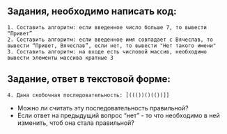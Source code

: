 ## Задания, необходимо написать код:
 
	1. Составить алгоритм: если введенное число больше 7, то вывести “Привет”
	2. Составить алгоритм: если введенное имя совпадает с Вячеслав, то вывести “Привет, Вячеслав”, если нет, то вывести "Нет такого имени"
	3. Составить алгоритм: на входе есть числовой массив, необходимо вывести элементы массива кратные 3
 
## Задание, ответ в текстовой форме:
 
	4. Дана скобочная последовательность: [((())()(())]]
- Можно ли считать эту последовательность правильной?
- Если ответ на предыдущий вопрос “нет” - то что необходимо в ней изменить, чтоб она стала правильной?

